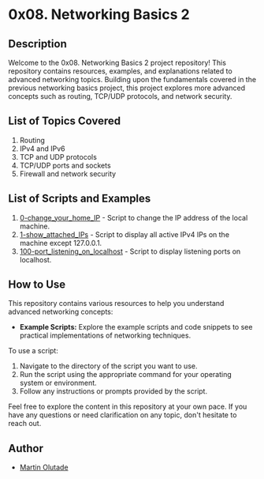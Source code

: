 # 0x08. Networking Basics 2

## Description

Welcome to the 0x08. Networking Basics 2 project repository! This repository contains resources, examples, and explanations related to advanced networking topics. Building upon the fundamentals covered in the previous networking basics project, this project explores more advanced concepts such as routing, TCP/UDP protocols, and network security.

## List of Topics Covered

1. Routing
2. IPv4 and IPv6
3. TCP and UDP protocols
4. TCP/UDP ports and sockets
5. Firewall and network security

## List of Scripts and Examples

1. [0-change_your_home_IP](./0-change_your_home_IP) - Script to change the IP address of the local machine.
2. [1-show_attached_IPs](./1-show_attached_IPs) - Script to display all active IPv4 IPs on the machine except 127.0.0.1.
3. [100-port_listening_on_localhost](./100-port_listening_on_localhost) - Script to display listening ports on localhost.

## How to Use

This repository contains various resources to help you understand advanced networking concepts:

- **Example Scripts:** Explore the example scripts and code snippets to see practical implementations of networking techniques.

To use a script:
1. Navigate to the directory of the script you want to use.
2. Run the script using the appropriate command for your operating system or environment.
3. Follow any instructions or prompts provided by the script.

Feel free to explore the content in this repository at your own pace. If you have any questions or need clarification on any topic, don't hesitate to reach out.

## Author

- [Martin Olutade](https://github.com/silgenius)
